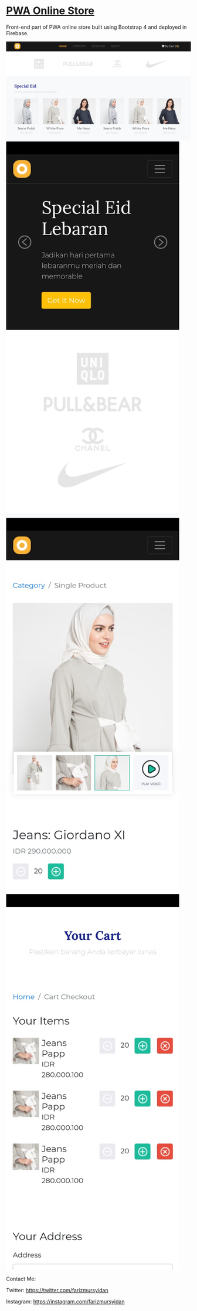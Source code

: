 # [PWA Online Store](https://fariz-s-shop.web.app/)

Front-end part of PWA online store built using Bootstrap 4 and deployed in Firebase.

![Web](./public/github-assets/web.PNG)
![Mobile 1](./public/github-assets/mobile-1.jpeg)
![Mobile 2](./public/github-assets/mobile-2.jpeg)
![Mobile 3](./public/github-assets/mobile-3.jpeg)

Contact Me:

Twitter: <https://twitter.com/farizmursyidan>

Instagram: <https://instagram.com/farizmursyidan>